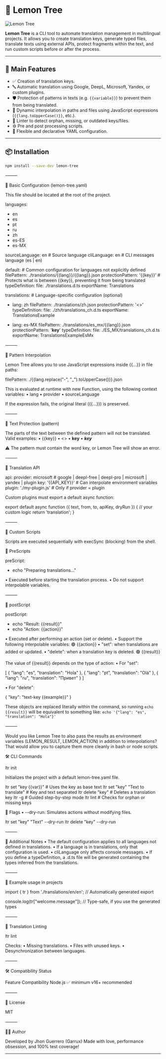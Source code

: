 # 🍋 Lemon Tree

![Lemon Tree](https://img.garrux.dev/docs/lemon-tree/swok58n6.png)


**Lemon Tree** is a CLI tool to automate translation management in multilingual projects. It allows you to create translation keys, generate typed files, translate texts using external APIs, protect fragments within the text, and run custom scripts before or after the process.

---

## 🚀 Main Features

- ✅ Creation of translation keys.
- 🔤 Automatic translation using Google, DeepL, Microsoft, Yandex, or custom plugins.
- 🛡 Protection of patterns in texts (e.g. `{{variable}}`) to prevent them from being translated.
- 🧠 Dynamic interpolation in paths and files using JavaScript expressions (`{{lang.toUpperCase()}}`, etc.).
- 🧪 Linter to detect orphan, missing, or outdated keys/files.
- ⚙️ Pre and post processing scripts.
- 🧩 Flexible and declarative YAML configuration.

---

## 📦 Installation

```bash
npm install --save-dev lemon-tree
```

⸻

🧾 Basic Configuration (lemon-tree.yaml)

This file should be located at the root of the project.

languages:
  - en
  - es
  - pt
  - ru
  - zh
  - es-ES
  - es-MX

sourceLanguage: en       # Source language
cliLanguage: en          # CLI messages language (es | en)

default:                 # Common configuration for languages not explicitly defined
  filePattern: ./translations/{{lang}}/{{lang}}.json
  protectionPattern: '{{key}}'  # Protects what is between {{key}}, preventing it from being translated
  typeDefinition:
    file: ./translations.d.ts
    exportName: Translations

translations:            # Language-specific configuration (optional)
  - lang: zh
    filePattern: ./translations/zh.json
    protectionPattern: '<<key>>'
    typeDefinition:
      file: ./zh/translations_ch.d.ts
      exportName: TranslationsExample

  - lang: es-MX
    filePattern: ./translations/es_mx/{{lang}}.json
    protectionPattern: '__key__'
    typeDefinition:
      file: ./ES_MX/translations_ch.d.ts
      exportName: TranslationsExampleEsMx

⸻

🧠 Pattern Interpolation

Lemon Tree allows you to use JavaScript expressions inside {{...}} in file paths:

filePattern: ./{{lang.replace("-", "_").toUpperCase()}}.json

This is evaluated at runtime with new Function, using the following context variables:
  • lang
  • provider
  • sourceLanguage

If the expression fails, the original literal ({{...}}) is preserved.

⸻

🔐 Text Protection (pattern)

The parts of the text between the defined pattern will not be translated.
Valid examples:
  • {{key}}
  • <<key>>
  • __key__
  • ***key***

⚠️ The pattern must contain the word key, or Lemon Tree will show an error.

⸻

🔌 Translation API

api:
  provider: microsoft     # google | deepl-free | deepl-pro | microsoft | yandex | plugin
  key: '{{API_KEY}}'      # Can interpolate environment variables
  plugin: './my-plugin.js' # Only if provider = plugin

Custom plugins must export a default async function:

export default async function ({ text, from, to, apiKey, dryRun }) {
  // your custom logic
  return 'translation';
}

⸻

🧩 Custom Scripts

Scripts are executed sequentially with execSync (blocking) from the shell.

🔹 PreScripts

preScript:
  - echo "Preparing translations..."

  • Executed before starting the translation process.
  • Do not support interpolable variables.

⸻

🔹 postScript

postScript:
  - echo "Result: {{result}}"
  - echo "Action: {{action}}"

  • Executed after performing an action (set or delete).
  • Support the following interpolable variables: 🟢 {{action}}
  • "set": when translations are added or updated.
  • "delete": when a translation key is deleted. 🟢 {{result}}

The value of {{result}} depends on the type of action:
  • For "set":

[
  { "lang": "es", "translation": "Hola" },
  { "lang": "pt", "translation": "Olá" },
  { "lang": "ru", "translation": "Привет" }
]

  • For "delete":

{ "key": "text-key {{example}}" }

These objects are replaced literally within the command, so running `echo {{result}}` will be equivalent to something like:
`echo '{"lang": "es", "translation": "Hola"}'`

⸻

Would you like Lemon Tree to also pass the results as environment variables (LEMON_RESULT, LEMON_ACTION) in addition to interpolations? That would allow you to capture them more cleanly in bash or node scripts.

🛠 CLI Commands

ltr init

Initializes the project with a default lemon-tree.yaml file.

ltr set "key {{var}}"           # Uses the key as base text
ltr set "key" "Text to translate" # Key and text separated
ltr delete "key"                # Deletes a translation key
ltr -g                          # Guided step-by-step mode
ltr lint                        # Checks for orphan or missing keys

🔸 Flags
  • --dry-run: Simulates actions without modifying files.

ltr set "key" "Text" --dry-run
ltr delete "key" --dry-run

⸻

📌 Additional Notes
  • The default configuration applies to all languages not defined in translations.
  • If a language is in translations, only that configuration is used.
  • cliLanguage only affects console messages.
  • If you define a typeDefinition, a .d.ts file will be generated containing the types inferred from the translations.

⸻

💬 Example usage in projects

import { tr } from './translations/en/en'; // Automatically generated export

console.log(tr["welcome.message"]); // Type-safe, if you use the generated types

⸻

🧼 Translation Linting

ltr lint

Checks:
  • Missing translations.
  • Files with unused keys.
  • Desynchronization between languages.

⸻

🛠 Compatibility Status

Feature         Compatibility
Node.js         ✅ minimum v16+ recommended

⸻

📄 License

MIT

⸻

🧑‍💻 Author

Developed by Jhon Guerrero (Garrux)
Made with love, performance obsession, and 100% test coverage!

---
